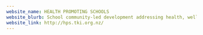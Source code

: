 ```yaml
---
website_name: HEALTH PROMOTING SCHOOLS
website_blurb: School community-led development addressing health, wellbeing and education priorities.
website_link: http://hps.tki.org.nz/
---
```

